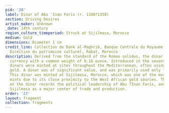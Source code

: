```yaml
---
pid: '28'
label: Dinar of Abu 'Inan Faris (r. 1348?1358)
section: Driving Desires
artist_maker: Unknown
_date: 14th century
region_culture_timeperiod: Struck at Sijilmasa, Morocco
medium: Gold
dimensions: Diameter 1 cm
credit_line: Collection de Bank al-Maghrib, Banque Centrale du Royaume du Maroc, 533341,
  Direction du patrimoine culturel, Rabat, Morocco
description: Derived from the standard of the Roman solidus, the dinar was an Islamic
  currency with a common weight of 0.16 ounce. Introduced in the seventh century,
  dinars were minted at sites throughout the Mediterranean, often using West African
  gold. A dinar was of significant value, and was primarily used only for large expenditures.
  This dinar was minted at Sijilmasa, Morocco, which was one of the most productive
  mints due to its close proximity to the West African gold sources. The inscription
  on the dinar records the political leadership of Abu ?Inan Faris, and establishes
  Sijilmasa as a major center of trade and production.
order: '27'
layout: fragment
collection: fragments
---
```

